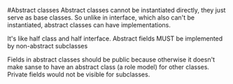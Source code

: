 
#Abstract classes
Abstract classes cannot be instantiated directly, they just serve as base classes. So unlike in interface, which also can't be instantiated, abstract classes can have implementations.

It's like half class and half interface. Abstract fields MUST be implemented by non-abstract subclasses

Fields in abstract classes should be public because otherwise it doesn't make sanse to have an abstract class (a role model) for other classes. Private fields would not be visible for subclasses.